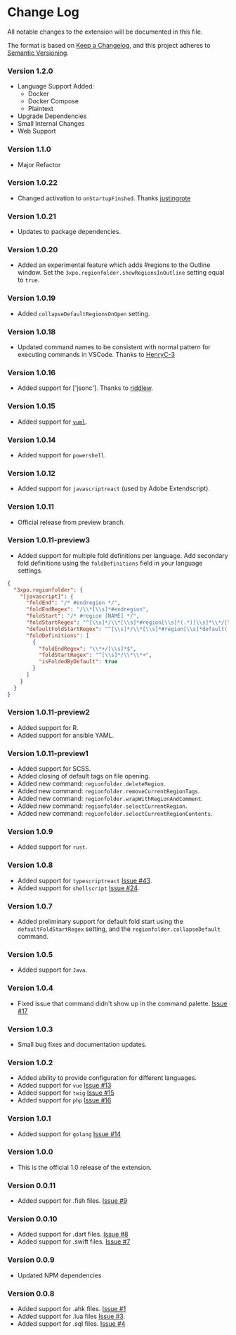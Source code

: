# Change Log

All notable changes to the extension will be documented in this file.

The format is based on [Keep a Changelog](https://keepachangelog.com/en/1.0.0/),
and this project adheres to [Semantic Versioning](https://semver.org/spec/v2.0.0.html).

### Version 1.2.0

- Language Support Added:
  - Docker
  - Docker Compose
  - Plaintext
- Upgrade Dependencies
- Small Internal Changes
- Web Support

### Version 1.1.0

- Major Refactor

### Version 1.0.22

- Changed activation to `onStartupFinshed`. Thanks [justingrote](https://github.com/Exponential-Workload/regionfolder/pull/115)

### Version 1.0.21

- Updates to package dependencies.

### Version 1.0.20

- Added an experimental feature which adds #regions to the Outline window. Set the `3xpo.regionfolder.showRegionsInOutline` setting equal to `true`.

### Version 1.0.19

- Added `collapseDefaultRegionsOnOpen` setting.

### Version 1.0.18

- Updated command names to be consistent with normal pattern for executing commands in VSCode. Thanks to [HenryC-3](https://github.com/HenryC-3)

### Version 1.0.16

- Added support for ['jsonc']. Thanks to [riddlew](https://github.com/riddlew).

### Version 1.0.15

- Added support for [`yuml`](https://yuml.me/).

### Version 1.0.14

- Added support for `powershell`.

### Version 1.0.12

- Added support for `javascriptreact` (used by Adobe Extendscript).

### Version 1.0.11

- Official release from preview branch.

### Version 1.0.11-preview3

- Added support for multiple fold definitions per language. Add secondary fold definitions using the `foldDefinitions` field in your language settings.

```json
{
  "3xpo.regionfolder": {
    "[javascript]": {
      "foldEnd": "/* #endregion */",
      "foldEndRegex": "/\\*[\\s]*#endregion",
      "foldStart": "/* #region [NAME] */",
      "foldStartRegex": "^[\\s]*/\\*[\\s]*#region[\\s]*(.*)[\\s]*\\*/[\\s]*$",
      "defaultFoldStartRegex": "^[\\s]*/\\*[\\s]*#region[\\s]*default(.*)[\\s]*\\*/[\\s]*$",
      "foldDefinitions": [
        {
          "foldEndRegex": "\\*+/[\\s]*$",
          "foldStartRegex": "^[\\s]*/\\*\\*+",
          "isFoldedByDefault": true
        }
      ]
    }
  }
}
```

### Version 1.0.11-preview2

- Added support for R.
- Added support for ansible YAML.

### Version 1.0.11-preview1

- Added support for SCSS.
- Added closing of default tags on file opening.
- Added new command: `regionfolder.deleteRegion`.
- Added new command: `regionfolder.removeCurrentRegionTags`.
- Added new command: `regionfolder.wrapWithRegionAndComment`.
- Added new command: `regionfolder.selectCurrentRegion`.
- Added new command: `regionfolder.selectCurrentRegionContents`.

### Version 1.0.9

- Added support for `rust`.

### Version 1.0.8

- Added support for `typescriptreact` [Issue #43](https://github.com/Exponential-Workload/regionfolder/pull/43).
- Added support for `shellscript` [Issue #24](https://github.com/Exponential-Workload/regionfolder/pull/24).

### Version 1.0.7

- Added preliminary support for default fold start using the `defaultFoldStartRegex` setting, and the `regionfolder.collapseDefault` command.

### Version 1.0.5

- Added support for `Java`.

### Version 1.0.4

- Fixed issue that command didn't show up in the command palette. [Issue #17](https://github.com/Exponential-Workload/regionfolder/issues/17)

### Version 1.0.3

- Small bug fixes and documentation updates.

### Version 1.0.2

- Added ability to provide configuration for different languages.
- Added support for `vue` [Issue #13](https://github.com/Exponential-Workload/regionfolder/pull/13)
- Added support for `twig` [Issue #15](https://github.com/Exponential-Workload/regionfolder/pull/15)
- Added support for `php` [Issue #16](https://github.com/Exponential-Workload/regionfolder/pull/16)

### Version 1.0.1

- Added support for `golang` [Issue #14](https://github.com/Exponential-Workload/regionfolder/pull/14)

### Version 1.0.0

- This is the official 1.0 release of the extension.

### Version 0.0.11

- Added support for .fish files. [Issue #9](https://github.com/Exponential-Workload/regionfolder/issues/9)

### Version 0.0.10

- Added support for .dart files. [Issue #8](https://github.com/Exponential-Workload/regionfolder/issues/8)
- Added support for .swift files. [Issue #7](https://github.com/Exponential-Workload/regionfolder/issues/7)

### Version 0.0.9

- Updated NPM dependencies

### Version 0.0.8

- Added support for .ahk files. [Issue #1](https://github.com/Exponential-Workload/regionfolder/issues/1)
- Added support for .lua files [Issue #3](https://github.com/Exponential-Workload/regionfolder/issues/3).
- Added support for .sql files. [Issue #4](https://github.com/Exponential-Workload/regionfolder/issues/4)
